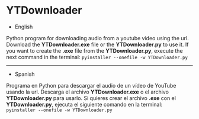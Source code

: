 # YTDownloader

* English

Python program for downloading audio from a youtube video using the url.
Download the **YTDownloader.exe** file or the **YTDownloader.py** to use it. 
If you want to create the **.exe** file from the **YTDownloader.py**, execute the next command in the terminal:
`pyinstaller --onefile -w YTDownloader.py`

---

* Spanish

Programa en Python para descargar el audio de un vídeo de YouTube usando la url.
Descarga el archivo **YTDownloader.exe** o el archivo **YTDownloader.py** para usarlo.
Si quieres crear el archivo **.exe** con el **YTDownloader.py**, ejecuta el siguiente comando en la terminal:
`pyinstaller --onefile -w YTDownloader.py`